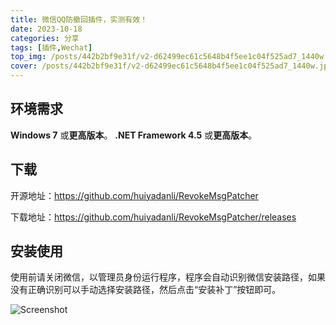 ```yaml
---
title: 微信QQ防撤回插件，实测有效！
date: 2023-10-18
categories: 分享
tags: [插件,Wechat]
top_img: /posts/442b2bf9e31f/v2-d62499ec61c5648b4f5ee1c04f525ad7_1440w.jpeg
cover: /posts/442b2bf9e31f/v2-d62499ec61c5648b4f5ee1c04f525ad7_1440w.jpeg
---
```


## 环境需求

**Windows 7** 或**更高版本**。
**.NET Framework 4.5** 或**更高版本**。

## 下载

开源地址：https://github.com/huiyadanli/RevokeMsgPatcher

下载地址：https://github.com/huiyadanli/RevokeMsgPatcher/releases

## 安装使用

使用前请关闭微信，以管理员身份运行程序，程序会自动识别微信安装路径，如果没有正确识别可以手动选择安装路径，然后点击“安装补丁”按钮即可。

![Screenshot](screenshot.jpg)